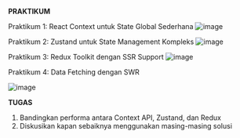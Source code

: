 **PRAKTIKUM**

Praktikum 1: React Context untuk State Global Sederhana
  ![image](https://github.com/user-attachments/assets/a45ee565-e4de-4dd7-9300-85eeedc34ea0)

Praktikum 2: Zustand untuk State Management Kompleks
  ![image](https://github.com/user-attachments/assets/0aac4104-e610-4713-a2a1-9f3bb4f851d6)

Praktikum 3: Redux Toolkit dengan SSR Support
   ![image](https://github.com/user-attachments/assets/80605f2b-88a1-4d67-a0b9-dbb3da8cf991)

Praktikum 4: Data Fetching dengan SWR

  ![image](https://github.com/user-attachments/assets/135b16c5-a9c1-48fc-b7b3-25f4bf7d7343)



**TUGAS**
1. Bandingkan performa antara Context API, Zustand, dan Redux
2. Diskusikan kapan sebaiknya menggunakan masing-masing solusi
